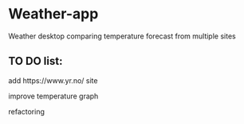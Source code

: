 # Weather-app

Weather desktop comparing temperature forecast from multiple sites

## TO DO list:
<p>add https://www.yr.no/ site</p>
<p>improve temperature graph</p>
<p>refactoring</p>


